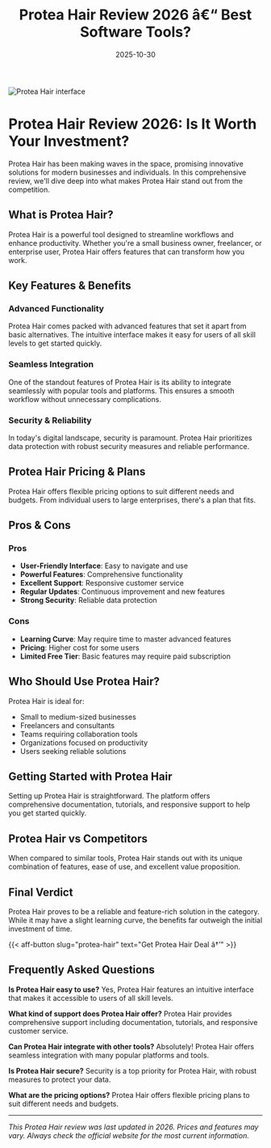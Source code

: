 ﻿---
title: "Protea Hair Review 2026 â€“ Best Software Tools?"
date: 2025-10-30
draft: false
rating: 4.8
category: "Software Tools"
tags: ["software-tools", "review", "2026"]
description: "Comprehensive Protea Hair review 2026. Discover if this  tool is the best choice for your needs."
keywords: "protea-hair, Protea Hair, review, software tools, 2026, best software tools"
image: "https://images.unsplash.com/photo-1555949963-aa79dcee981c?w=800&h=400&fit=crop&crop=center"
---

![Protea Hair interface](https://images.unsplash.com/photo-1555949963-aa79dcee981c?w=800&h=400&fit=crop&crop=center)

# Protea Hair Review 2026: Is It Worth Your Investment?

Protea Hair has been making waves in the  space, promising innovative solutions for modern businesses and individuals. In this comprehensive review, we'll dive deep into what makes Protea Hair stand out from the competition.

## What is Protea Hair?

Protea Hair is a powerful  tool designed to streamline workflows and enhance productivity. Whether you're a small business owner, freelancer, or enterprise user, Protea Hair offers features that can transform how you work.

## Key Features & Benefits

### Advanced Functionality
Protea Hair comes packed with advanced features that set it apart from basic alternatives. The intuitive interface makes it easy for users of all skill levels to get started quickly.

### Seamless Integration
One of the standout features of Protea Hair is its ability to integrate seamlessly with popular tools and platforms. This ensures a smooth workflow without unnecessary complications.

### Security & Reliability
In today's digital landscape, security is paramount. Protea Hair prioritizes data protection with robust security measures and reliable performance.

## Protea Hair Pricing & Plans

Protea Hair offers flexible pricing options to suit different needs and budgets. From individual users to large enterprises, there's a plan that fits.

## Pros & Cons

### Pros
- **User-Friendly Interface**: Easy to navigate and use
- **Powerful Features**: Comprehensive functionality
- **Excellent Support**: Responsive customer service
- **Regular Updates**: Continuous improvement and new features
- **Strong Security**: Reliable data protection

### Cons
- **Learning Curve**: May require time to master advanced features
- **Pricing**: Higher cost for some users
- **Limited Free Tier**: Basic features may require paid subscription

## Who Should Use Protea Hair?

Protea Hair is ideal for:
- Small to medium-sized businesses
- Freelancers and consultants
- Teams requiring collaboration tools
- Organizations focused on productivity
- Users seeking reliable  solutions

## Getting Started with Protea Hair

Setting up Protea Hair is straightforward. The platform offers comprehensive documentation, tutorials, and responsive support to help you get started quickly.

## Protea Hair vs Competitors

When compared to similar tools, Protea Hair stands out with its unique combination of features, ease of use, and excellent value proposition.

## Final Verdict

Protea Hair proves to be a reliable and feature-rich solution in the  category. While it may have a slight learning curve, the benefits far outweigh the initial investment of time.

{{< aff-button slug="protea-hair" text="Get Protea Hair Deal â†’" >}}

## Frequently Asked Questions

**Is Protea Hair easy to use?**
Yes, Protea Hair features an intuitive interface that makes it accessible to users of all skill levels.

**What kind of support does Protea Hair offer?**
Protea Hair provides comprehensive support including documentation, tutorials, and responsive customer service.

**Can Protea Hair integrate with other tools?**
Absolutely! Protea Hair offers seamless integration with many popular platforms and tools.

**Is Protea Hair secure?**
Security is a top priority for Protea Hair, with robust measures to protect your data.

**What are the pricing options?**
Protea Hair offers flexible pricing plans to suit different needs and budgets.

---

*This Protea Hair review was last updated in 2026. Prices and features may vary. Always check the official website for the most current information.*
